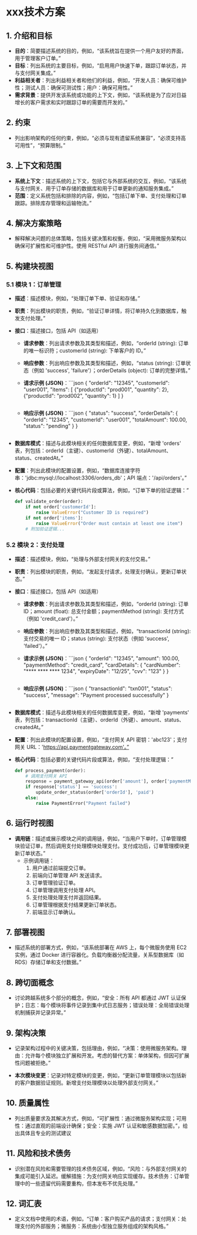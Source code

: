 #                                 xxx技术方案

## 1. 介绍和目标

- **目的**：简要描述系统的目的，例如，“该系统旨在提供一个用户友好的界面，用于管理客户订单。”
- **目标**：列出系统的主要目标，例如，“启用用户快速下单，跟踪订单状态，并与支付网关集成。”
- **利益相关者**：列出利益相关者和他们的利益，例如，“开发人员：确保可维护性；测试人员：确保可测试性；用户：确保可用性。”
- **需求背景**：提供开发该系统或功能的上下文，例如，“该系统是为了应对日益增长的客户需求和实时跟踪订单的需要而开发的。”

## 2. 约束

- 列出影响架构的任何约束，例如，“必须与现有遗留系统兼容”，“必须支持高可用性”，“预算限制。”

## 3. 上下文和范围

- **系统上下文**：描述系统的上下文，包括它与外部系统的交互，例如，“该系统与支付网关、用于订单存储的数据库和用于订单更新的通知服务集成。”
- **范围**：定义系统包括和排除的内容，例如，“包括订单下单、支付处理和订单跟踪。排除库存管理和运输物流。”

## 4. 解决方案策略

- 解释解决问题的总体策略，包括关键决策和权衡，例如，“采用微服务架构以确保可扩展性和可维护性。使用 RESTful API 进行服务间通信。”

## 5. 构建块视图

### 5.1 模块 1：订单管理

- **描述**：描述模块，例如，“处理订单下单、验证和存储。”

- **职责**：列出模块的职责，例如，“验证订单详情，将订单持久化到数据库，触发支付处理。”

- **接口**：描述接口，包括 API（如适用）

  - **请求参数**：列出请求参数及其类型和描述，例如，“orderId (string): 订单的唯一标识符；customerId (string): 下单客户的 ID。”

  - **响应参数**：列出响应参数及其类型和描述，例如，“status (string): 订单状态（例如 'success', 'failure'）；orderDetails (object): 订单的完整详情。”

  - **请求示例 (JSON)**：```json
    {
      "orderId": "12345",
      "customerId": "user001",
      "items": [
        {"productId": "prod001", "quantity": 2},
        {"productId": "prod002", "quantity": 1}
      ]
    }

    ```
    
    ```

  - **响应示例 (JSON)**：```json
    {
      "status": "success",
      "orderDetails": {
        "orderId": "12345",
        "customerId": "user001",
        "totalAmount": 100.00,
        "status": "pending"
    }
    }

    ```
    
    ```

- **数据库模式**：描述与此模块相关的任何数据库变更，例如，“新增 'orders' 表，列包括：orderId（主键）、customerId（外键）、totalAmount、status、createdAt。”

- **配置**：列出此模块的配置设置，例如，“数据库连接字符串：'jdbc:mysql://localhost:3306/orders_db'；API 端点：'/api/orders'。”

- **核心代码**：包括必要的关键代码片段或算法，例如，“订单下单的验证逻辑：”

  ```python
  def validate_order(order):
      if not order['customerId']:
          raise ValueError("Customer ID is required")
      if not order['items']:
          raise ValueError("Order must contain at least one item")
      # 附加验证逻辑...
  ```

### 5.2 模块 2：支付处理

- **描述**：描述模块，例如，“处理与外部支付网关的支付交易。”

- **职责**：列出模块的职责，例如，“发起支付请求，处理支付确认，更新订单状态。”

- **接口**：描述接口，包括 API（如适用）

  - **请求参数**：列出请求参数及其类型和描述，例如，“orderId (string): 订单 ID；amount (float): 总支付金额；paymentMethod (string): 支付方式（例如 'credit_card'）。”

  - **响应参数**：列出响应参数及其类型和描述，例如，“transactionId (string): 支付交易的唯一 ID；status (string): 支付状态（例如 'success', 'failed'）。”

  - **请求示例 (JSON)**：```json
    {
      "orderId": "12345",
      "amount": 100.00,
      "paymentMethod": "credit_card",
      "cardDetails": {
        "cardNumber": "**** **** **** 1234",
        "expiryDate": "12/25",
        "cvv": "123"
      }
    }

    ```
    
    ```

  - **响应示例 (JSON)**：```json
    {
      "transactionId": "txn001",
      "status": "success",
    "message": "Payment processed successfully"
    }

    ```
    
    ```

- **数据库模式**：描述与此模块相关的任何数据库变更，例如，“新增 'payments' 表，列包括：transactionId（主键）、orderId（外键）、amount、status、createdAt。”

- **配置**：列出此模块的配置设置，例如，“支付网关 API 密钥：'abc123'；支付网关 URL：'https://api.paymentgateway.com'。”

- **核心代码**：包括必要的关键代码片段或算法，例如，“支付处理逻辑：”

  ```python
  def process_payment(order):
      # 调用支付网关 API
      response = payment_gateway_api(order['amount'], order['paymentMethod'])
      if response['status'] == 'success':
          update_order_status(order['orderId'], 'paid')
      else:
          raise PaymentError("Payment failed")
  ```

## 6. 运行时视图

- **调用链**：描述或展示模块之间的调用链，例如，“当用户下单时，订单管理模块验证订单，然后调用支付处理模块处理支付。支付成功后，订单管理模块更新订单状态。”
  - 示例调用链：
    1. 用户通过前端提交订单。
    2. 前端向订单管理 API 发送请求。
    3. 订单管理验证订单。
    4. 订单管理调用支付处理 API。
    5. 支付处理处理支付并返回结果。
    6. 订单管理根据支付结果更新订单状态。
    7. 前端显示订单确认。

## 7. 部署视图

- 描述系统的部署方式，例如，“该系统部署在 AWS 上，每个微服务使用 EC2 实例，通过 Docker 进行容器化。负载均衡器分配流量，关系型数据库（如 RDS）存储订单和支付数据。”

## 8. 跨切面概念

- 讨论跨越系统多个部分的概念，例如，“安全：所有 API 都通过 JWT 认证保护；日志：每个模块将事件记录到集中式日志服务；错误处理：全局错误处理机制捕获并记录异常。”

## 9. 架构决策

- 记录架构过程中的关键决策，包括理由，例如，“决策：使用微服务架构。理由：允许每个模块独立扩展和开发。考虑的替代方案：单体架构，但因可扩展性问题被拒绝。”

- **本次模块变更**：记录对特定模块的变更，例如，“更新订单管理模块以包括新的客户数据验证规则。新增支付处理模块以处理外部支付网关。”

## 10. 质量属性

- 列出质量要求及其解决方式，例如，“可扩展性：通过微服务架构实现；可用性：通过直观的前端设计确保；安全：实施 JWT 认证和敏感数据加密。”，给出具体且专业的测试建议

## 11. 风险和技术债务

- 识别潜在风险和需要管理的技术债务区域，例如，“风险：与外部支付网关的集成可能引入延迟。缓解措施：为支付网关响应实现缓存。技术债务：订单管理中的一些遗留代码需要重构，但本发布不优先处理。”

## 12. 词汇表

- 定义文档中使用的术语，例如，“订单：客户购买产品的请求；支付网关：处理支付的外部服务；微服务：系统由小型独立服务组成的架构风格。”
